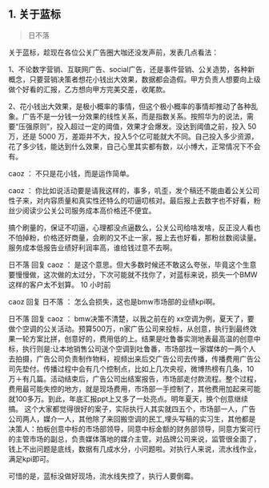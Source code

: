 ## 1. 关于蓝标
> 日不落

关于蓝标，趁现在各位公关广告圈大咖还没发声前，发表几点看法：

1、不论数字营销、互联网广告、social广告，还是事件营销、公关造势，各种新概念，只要营销决策者想花小钱出大效果，数据都会造假。甲方负责人想要向上级做个好看的汇报，乙方想向甲方完美交差，收尾款。

2、花小钱出大效果，是极小概率的事情，但这个极小概率的事情却推动了各种乱象。广告不是一分钱一分效果的线性关系，而是指数关系。按照华为的说法，需要“压强原则”，投入超过一定的阈值，效果才会爆发。没达到阈值之前，投入 50 万，还是 5000 万，差距并不大，投入5个亿可能就大不同。自己投入多少资源，花了多少钱，能达到什么效果，自己心里其实都有数，以小博大，正常情况下不会有。


caoz ：  不只是花小钱，而是运作简单。

caoz ：  你比如说活动要是请我这样的，事多，叽歪，发个稿还不能由着公关公司性子来，对内容质量和真实性还特么的叨逼叨核对。最后报上去数字也不好看，粉丝少阅读少公关公司服务成本高价格还不便宜。

搞个刷量的，保证不叨逼，心理都没点逼数么，公关公司给啥发啥，反正没人看也不怕掉粉，价格还好商量，会刷的又不止一家，报上去也好看，那粉丝数阅读量。 服务成本低报告业绩好利润率高，谁给钱过意不去啊。 

日不落 回复 caoz ：  是这个意思。但大多数时候还不敢这么夸张，毕竟这个生意要慢慢做，这次做的太过分，下次可能就不找你了，对蓝标来说，损失一个BMW这样的客户太不划算。 10 小时前

caoz 回复 日不落 ：  怎么会损失，这也是bmw市场部的业绩kpi啊。

日不落 回复 caoz ：  bmw决策不清楚，以我之前在的 xx空调为例，夏天了，要做个空调的公关活动。预算500万，n家广告公司来投标，从创意，执行到最终效果一轮方案比拼，创意好的，费用低的上。结果是吐鲁番实测地表最高温的创意中标，执行则是:让本地销售公司送个空调到吐鲁番，市场部找一家媒体的一两个人去拍摄，广告公司负责制作物料，视频出来后交广告公司去传播，传播费用广告公司先垫付。传播过程中会有几个控制点，比如上几次央视，微博热榜有几条，10万＋有几篇。活动结束后，广告公司出结案报告，市场部走付款流程。整个过程，费用最可能失控的地方，就是现场费用，市场部一手控制了，其他费用加起来可能就100多万。到此，年底汇报ppt上又多了一处亮点。明年夏天，换个创意继续搞。
这个大家都觉得很好的案子，实际执行人其实就四五个，市场部一人，广告公司两人，媒介一人，其他除了来回搬空调的民工,埋头写稿的实习生，其他都是决策人：拍板创意中标的市场部领导，同意中标金额的财务部领导，同意方案可行的主管市场的副总，负责媒体落地的媒介主管。对品牌公司来说，监管很全面了，钱上不出问题是底线，数据有几成水分，小问题啦。对执行人来说，流水线作业，满足kpi即可。

可惜的是，蓝标没做好现场，流水线失控了，执行人要倒霉。

